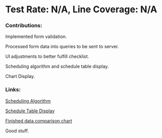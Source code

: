 # Test Rate: N/A, Line Coverage: N/A

### Contributions:

Implemented form validation.

Processed form data into queries to be sent to server.

UI adjustments to better fulfill checklist.

Scheduling algorithm and schedule table display.

Chart Display.


### Links:

[Scheduling Algorithm](https://github.com/CS310-2017Jan/cpsc310project_team78/commit/bc101eb8cbbd5384b6d5750a2c882f855598f18d)


[Schedule Table Display](https://github.com/CS310-2017Jan/cpsc310project_team78/commit/ef47e56dd1aa7556b15608aa8af5ab5c7e9a7250)

[Finished data comparison chart](https://github.com/CS310-2017Jan/cpsc310project_team78/commit/95d658c33e8eaee1b8606052ffa59facc312b351)


Good stuff.
